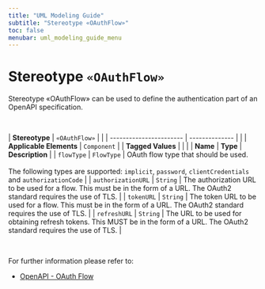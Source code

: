 ```yaml
---
title: "UML Modeling Guide"
subtitle: "Stereotype «OAuthFlow»"
toc: false
menubar: uml_modeling_guide_menu
---
```


# Stereotype `«OAuthFlow»`
Stereotype «OAuthFlow» can be used to define the authentication part of an OpenAPI specification.

<br>

| **Stereotype**          | `«OAuthFlow»` | |
| ----------------------- | -------------- | |
| **Applicable Elements** | `Component`        |
| **Tagged Values**       |                       |                                                                                                                                                                                                          |
| **Name**                | **Type**              | **Description**                                                                                                                                                                                          |
| `flowType`   | `FlowType` | OAuth flow type that should be used. <br><br>The following types are supported: `implicit`, `password`, `clientCredentials` and `authorizationCode` |
| `authorizationURL`   | `String` | The authorization URL to be used for a flow. This must be in the form of a URL. The OAuth2 standard requires the use of TLS. |
| `tokenURL`   | `String` | The token URL to be used for a flow. This must be in the form of a URL. The OAuth2 standard requires the use of TLS. |
| `refreshURL`   | `String` | The URL to be used for obtaining refresh tokens. This MUST be in the form of a URL. The OAuth2 standard requires the use of TLS. |

<br>

For further information please refer to:
- [OpenAPI - OAuth Flow](https://spec.openapis.org/oas/latest.html#oauth-flows-object)

    
